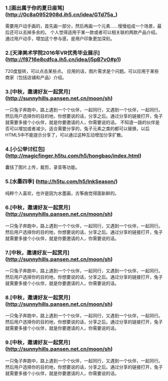 ### 1.[画出属于你的夏日座驾] (http://0c8a0952908d.ih5.cn/idea/GTd75a_)
需要用户动手画的，首先画一部分，然后再画一个元素……慢慢组成一个场景，最后还可以去掉多余的。
个人觉得适用于某一款或者可以相关联的两款产品介绍。通过用户动手，增加这个参与感，是用户印象更加深刻。

### 2.[天津美术学院2016年VR优秀毕业展示] (http://f8716e8cdfca.ih5.cn/idea/j5pB7vO#p1)
720度旋转，可以点击某些点。
应用的话，图片需求是个问题。可以应用于某些商家（包括店铺和产品）介绍。

### 3.[中秋，邀请好友一起赏月] (http://sunnyhills.pansen.net.cn/moon/sh)
一只兔子奔跑中，路上遇到一个个伙伴，一起同行，又遇到一个伙伴，一起同行。然后用户选择你的目的地，你想要说的话，分享之后。通过分享的链接打开，兔子就需要多接个小伙伴，就是你要邀请的人，你需要说的话。
不知道一路的伙伴是否可以增加或者减少。适合需要分享的，兔子元素之类的都可以替换，以后HTML5中不能提示分享了，可以通过这种互动增加分享扩散。

### 4.[小公举讨红包] (http://magicfinger.h5tu.com/h5/hongbao/index.html)
囊括了图片上传，裁剪，录音等功能。

### 5.[水墨四季] (http://h5tu.com/h5/InkSeason/)
纯粹个人喜欢，也许是因为水墨画，古筝曲觉得面新鲜的。

### 6.[中秋，邀请好友一起赏月] (http://sunnyhills.pansen.net.cn/moon/sh)
一只兔子奔跑中，路上遇到一个个伙伴，一起同行，又遇到一个伙伴，一起同行。然后用户选择你的目的地，你想要说的话，分享之后。通过分享的链接打开，兔子就需要多接个小伙伴，就是你要邀请的人，你需要说的话。

### 7.[中秋，邀请好友一起赏月] (http://sunnyhills.pansen.net.cn/moon/sh)
一只兔子奔跑中，路上遇到一个个伙伴，一起同行，又遇到一个伙伴，一起同行。然后用户选择你的目的地，你想要说的话，分享之后。通过分享的链接打开，兔子就需要多接个小伙伴，就是你要邀请的人，你需要说的话。

### 8.[中秋，邀请好友一起赏月] (http://sunnyhills.pansen.net.cn/moon/sh)
一只兔子奔跑中，路上遇到一个个伙伴，一起同行，又遇到一个伙伴，一起同行。然后用户选择你的目的地，你想要说的话，分享之后。通过分享的链接打开，兔子就需要多接个小伙伴，就是你要邀请的人，你需要说的话。

### 9.[中秋，邀请好友一起赏月] (http://sunnyhills.pansen.net.cn/moon/sh)
一只兔子奔跑中，路上遇到一个个伙伴，一起同行，又遇到一个伙伴，一起同行。然后用户选择你的目的地，你想要说的话，分享之后。通过分享的链接打开，兔子就需要多接个小伙伴，就是你要邀请的人，你需要说的话。

